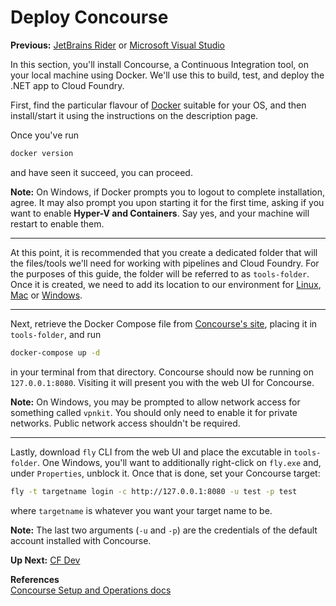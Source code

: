 # Deploy Concourse

**Previous:** [JetBrains Rider](../jetbrains-rider) or [Microsoft Visual Studio](../microsoft-visual-studio)

In this section, you'll install Concourse, a Continuous Integration tool, on your local machine using Docker. We'll use this to build, test, and deploy the .NET app to Cloud Foundry.

First, find the particular flavour of [Docker](https://store.docker.com/search?type=edition&offering=community) suitable for your OS, and then install/start it using the instructions on the description page.

Once you've run
```bash
docker version
```
and have seen it succeed, you can proceed.

**Note:** On Windows, if Docker prompts you to logout to complete installation, agree. It may also prompt you upon starting it for the first time, asking if you want to enable **Hyper-V and Containers**. Say yes, and your machine will restart to enable them.

***

At this point, it is recommended that you create a dedicated folder that will the files/tools we'll need for working with pipelines and Cloud Foundry. For the purposes of this guide, the folder will be referred to as `tools-folder`. Once it is created, we need to add its location to our environment for [Linux](https://stackoverflow.com/a/26962251), [Mac](https://www.architectryan.com/2012/10/02/add-to-the-path-on-mac-os-x-mountain-lion) or [Windows](https://www.architectryan.com/2018/03/17/add-to-the-path-on-windows-10/).

***

Next, retrieve the Docker Compose file from [Concourse's site](https://concourse-ci.org/docker-compose.yml), placing it in `tools-folder`, and run
```bash
docker-compose up -d
```
in your terminal from that directory. Concourse should now be running on `127.0.0.1:8080`. Visiting it will present you with the web UI for Concourse.

**Note:** On Windows, you may be prompted to allow network access for something called `vpnkit`. You should only need to enable it for private networks. Public network access shouldn't be required.

***

Lastly, download `fly` CLI from the web UI and place the excutable in `tools-folder`. One Windows, you'll want to additionally right-click on `fly.exe` and, under `Properties`, unblock it. Once that is done, set your Concourse target:
```bash
fly -t targetname login -c http://127.0.0.1:8080 -u test -p test
```
where `targetname` is whatever you want your target name to be.

**Note:** The last two arguments (`-u` and `-p`) are the credentials of the default account installed with Concourse.

**Up Next:** [CF Dev](../cf-dev)

**References**  
[Concourse Setup and Operations docs](https://concourse-ci.org/setup-and-operations.html)  
